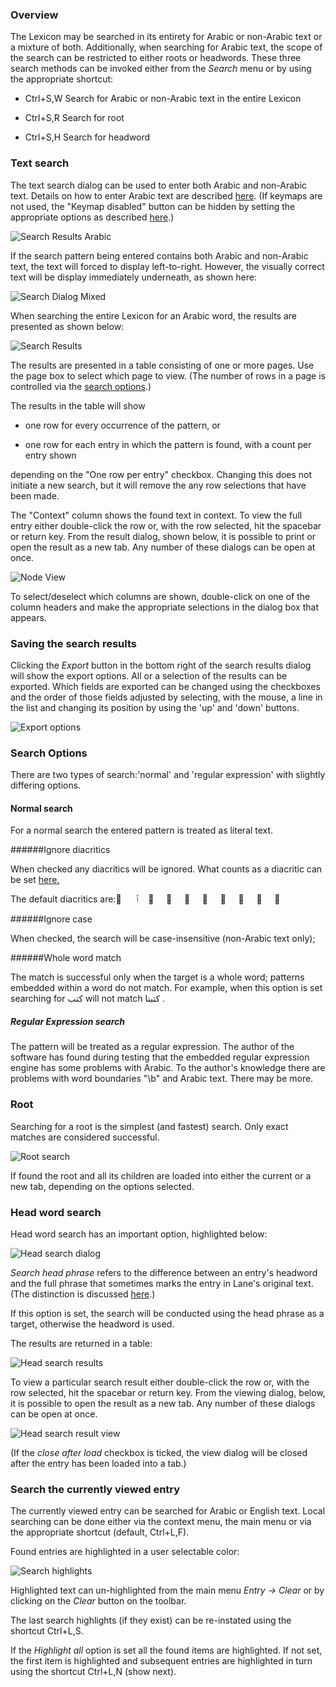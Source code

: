 ### Overview

The Lexicon may be searched in its entirety for Arabic or non-Arabic text or a mixture of both. Additionally, when searching for Arabic text, the scope of the search can be restricted to either roots or headwords. These three search methods can be invoked either from the *Search* menu or by using the appropriate shortcut:

+ Ctrl+S,W       Search for Arabic or non-Arabic text in the entire Lexicon

+ Ctrl+S,R       Search for root

+ Ctrl+S,H       Search for headword



### Text search

The text search dialog can be used to enter both Arabic and non-Arabic text. Details on how to enter Arabic text are described [here](entering.md). (If keymaps are not used, the "Keymap disabled" button can be hidden by setting the appropriate options as described [here](../options/options_search.md).)


![Search Results Arabic](/images/textsearchdialog_ar.png)


If the search pattern being entered contains both Arabic and non-Arabic text, the text will forced to display left-to-right. However, the visually correct text will be display immediately underneath, as shown here:

![Search Dialog Mixed](/images/textsearchdialog_bidi.svg)

When searching the entire Lexicon for an Arabic word, the results are presented as shown below:

![Search Results](/images/textsearch.png)

The results are presented in a table consisting of one or more pages. Use the page box to select which page to view. (The number of rows in a page is controlled via the [search options](../options/options_search.md#rowsperpage).)

The results in the table will show

- one row for every occurrence of the pattern, or

- one row for each entry in which the pattern is found, with a count per entry shown

depending on the "One row per entry" checkbox. Changing this does not initiate a new search, but it will remove the any row selections that have been made.

The "Context" column shows the found text in context. To view the full entry either double-click the row or, with the row selected, hit the spacebar or return key. From the result dialog, shown below, it is possible to print or open the result as a new tab. Any number of these dialogs can be open at once.

<a name="nodeview"></a>
![Node View](/images/searchnodeinfo.png)

To select/deselect which columns are shown, double-click on one of the column headers and make the appropriate selections in the dialog box that appears.



### Saving the search results

Clicking the *Export* button in the bottom right of the search results dialog will show the export options. All or a selection of the results can be exported. Which fields are exported can be changed using the checkboxes and the order of those fields adjusted by selecting, with the mouse, a line in the list and changing its position by using the 'up' and 'down' buttons.


![Export options](/images/exportdialog.png)

<a name="searchoptions"></a>

### Search Options

There are two types of search:'normal' and 'regular expression' with slightly differing options.


#### Normal search

For a normal search the entered pattern is treated as literal text.


######Ignore diacritics

When checked any diacritics will be ignored. What counts as a diacritic can be set [here.](../options/options_diacritics.md)

The default diacritics are:<span class="arabiclarge">
&#x064b;&nbsp;&nbsp;&nbsp;&nbsp;
&#x0671;&nbsp;&nbsp;&nbsp;&nbsp;
&#x064c;&nbsp;&nbsp;&nbsp;&nbsp;
&#x064d;&nbsp;&nbsp;&nbsp;&nbsp;
&#x064e;&nbsp;&nbsp;&nbsp;&nbsp;
&#x064f;&nbsp;&nbsp;&nbsp;&nbsp;
&#x0650;&nbsp;&nbsp;&nbsp;&nbsp;
&#x0651;&nbsp;&nbsp;&nbsp;&nbsp;
&#x0652;&nbsp;&nbsp;&nbsp;&nbsp;
&#x0670;
</span>

######Ignore case

When checked, the search will be case-insensitive (non-Arabic text only);

######Whole word match

The match is successful only when the target is a whole word; patterns embedded within a word do not match. For example, when this option is set searching for <span class="arabic">كتب</span> will not match <span class="arabic">كتبنا</span> .


##### Regular Expression search

The pattern will be treated as a regular expression. The author of the software has found during testing that the embedded regular expression engine has some problems with Arabic. To the author's knowledge there are problems with word boundaries "\b" and Arabic text. There may be more.

### Root

Searching for a root is the simplest (and fastest) search. Only exact matches are considered successful.

![Root search](/images/rootsearch.png)

If found the root and all its children are loaded into either the current or a new tab, depending on the options selected.

### Head word search

Head word search has an important option, highlighted below:

![Head search dialog](/images/headsearch.svg)

*Search head phrase* refers to the difference between an entry's headword and the full phrase that sometimes marks the entry in Lane's original text. (The distinction is discussed [here](diffs.md).)

If this option is set, the search will be conducted using the head phrase as a target, otherwise the headword is used.

The results are returned in a table:

![Head search results](/images/headsearchresults.png)

To view a particular search result either double-click the row or, with the row selected, hit the spacebar or return key. From the viewing dialog, below, it is possible to open the result as a new tab. Any number of these dialogs can be open at once.

![Head search result view](/images/headsearchresultview.png)


(If the *close after load* checkbox is ticked, the view dialog will be closed after the entry has been loaded into a tab.)

<a name="searchcurrent"></a>
### Search the currently viewed entry

The currently viewed entry can be searched for Arabic or English text. Local searching can be done either via the context menu, the main menu or via the appropriate shortcut (default, Ctrl+L,F).

Found entries are highlighted in a user selectable color:


![Search highlights](/images/searchhighlights.png)


Highlighted text can un-highlighted from the main menu *Entry -> Clear* or by clicking on the *Clear* button on the toolbar.

The last search highlights (if they exist) can be re-instated using the shortcut Ctrl+L,S.


If the *Highlight all* option is set all the found items are highlighted. If not set, the first item is highlighted and subsequent entries are highlighted in turn using the shortcut Ctrl+L,N (show next).
